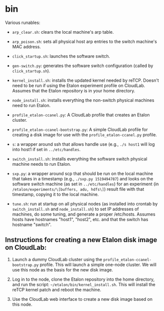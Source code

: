 # bin

Various runables:

- ```arp_clear.sh```: clears the local machine's arp table.

- ```arp_poison.sh```: sets all physical host arp entries to the switch
  machine's MAC address.

- ```click_startup.sh```: launches the software switch.

- ```gen-switch.py```: generates the software switch configuration (called by
  ```click_startup.sh```).

- ```kernel_install.sh```: installs the updated kernel needed by reTCP. Doesn't
  need to be run if using the Etalon experiment profile on CloudLab. Assumes
  that the Etalon repository is in your home directory.

- ```node_install.sh```: installs everything the non-switch physical machines
  need to run Etalon.

- ```profile_etalon-ccanel.py```: A CloudLab profile that creates an Etalon
  cluster.

- ```profile_etalon-ccanel-bootstrap.py```: A simple CloudLab profile for
  creating a disk image for use with the ```profile_etalon-ccanel.py``` profile.

- ```s```: a wrapper around ssh that allows handle use (e.g., ```./s host1```
  will log into host1 if set in ```../etc/handles```.

- ```switch_install.sh```: installs everything the software switch physical
  machine needs to run Etalon.

- ```sxp.py```: a wrapper around scp that should be run on the local machine
  that takes in a timestamp (e.g., ```./sxp.py 1519494787```) and looks on the
  software switch machine (as set in ```../etc/handles```) for an experiment (in
  ```/etalon/experiments/\[buffers, adu, hdfs\]```) result file with that
  timestamp, copying it to the local machine.

- ```tune.sh```: run at startup on all physical nodes (as installed into crontab
  by ```switch_install.sh``` and ```node_install.sh```) to set IP addresses of
  machines, do some tuning, and generate a proper /etc/hosts. Assumes hosts have
  hostnames "host1", "host2", etc. and that the switch has hostname "switch".

## Instructions for creating a new Etalon disk image on CloudLab:

1. Launch a dummy CloudLab cluster using the
   ```profile_etalon-ccanel-bootstrap.py``` profile. This will launch a simple
   one-node cluster. We will use this node as the basis for the new disk image.

2. Log in to the node, clone the Etalon repository into the home directory, and
   run the script: ```~/etalon/bin/kernel_install.sh```. This will install the
   reTCP kernel patch and reboot the machine.

3. Use the CloudLab web interface to create a new disk image based on this node.
